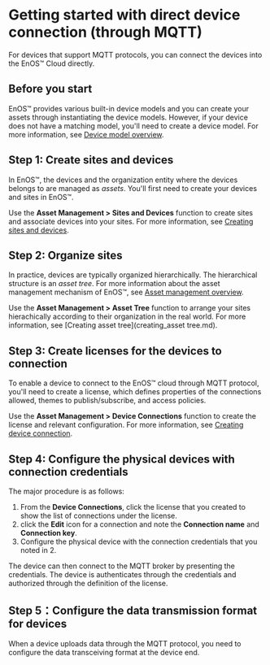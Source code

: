 # Getting started with direct device connection (through MQTT)
For devices that support MQTT protocols, you can connect the devices into the EnOS™ Cloud directly.

## Before you start

EnOS™ provides various built-in device models and you can create your assets through instantiating the device models. However, if your device does not have a matching model, you'll need to create a device model. For more information, see [Device model overview](device_modelling/model_overview).

## Step 1: Create sites and devices

In EnOS™, the devices and the organization entity where the
devices belongs to are managed as *assets*. You'll first need to create your devices and sites in EnOS™.

Use the **Asset Management > Sites and Devices** function to create sites and associate devices into your sites. For more information, see [Creating sites and devices](creating_sites_devices.md).

## Step 2: Organize sites

In practice, devices are typically organized hierarchically.
The hierarchical structure is an *asset tree*. For more information about the asset management mechanism of EnOS™, see [Asset management overview](asset_management/asset_overview).

Use the **Asset Management > Asset Tree** function to arrange your sites hierachically according to their organization in the real world. For more information, see [Creating asset tree](creating_asset tree.md).

## Step 3: Create licenses for the devices to connection

To enable a device to connect to the EnOS™ cloud through MQTT protocol, you'll need to create a license, which defines properties of the connections allowed, themes to publish/subscribe, and access policies.

Use the **Asset Management > Device Connections** function to create the license and relevant configuration. For more information, see [Creating device connection](creating_mqtt_connection.md).

## Step 4: Configure the physical devices with connection credentials

The major procedure is as follows:

1. From the **Device Connections**, click the license that you created to show the list of connections under the license.
2. click the **Edit** icon for a connection and note the **Connection name** and **Connection key**.
3. Configure the physical device with the connection credentials that you noted in 2.

The device can then connect to the MQTT broker by presenting the credentials. The device is authenticates through the credentials and authorized through the definition of the license.


## Step 5：Configure the data transmission format for devices

When a device uploads data through the MQTT protocol, you need to configure the data transceiving format at the device end.
